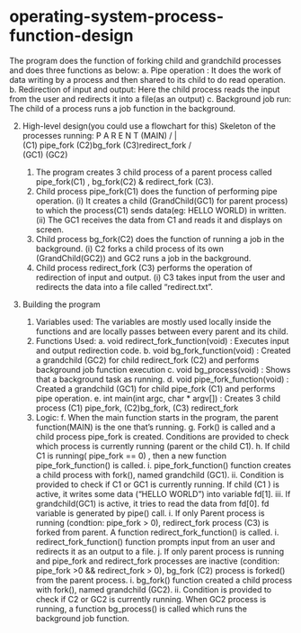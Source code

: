 # operating-system-process-function-design
The program does the function of forking child and grandchild processes and does three functions as below: 
	a.	Pipe operation : It does the work of data writing by a process and then shared to its child to do read operation.
	b.	Redirection of input and output: Here the child process reads the input from the user and redirects it into a file(as an output)
	c.	Background job run: The child of a process runs a job function in the background.


2. High-level design(you could use a flowchart for this)
    Skeleton of the processes running:
				         P A R E N T (MAIN)
			          	/	           | 	                   \
		      (C1) pipe_fork                (C2)bg_fork           (C3)redirect_fork
				/     	             \
                  		(GC1)             		(GC2)
	1.	The program creates 3 child process of a parent process called  pipe_fork(C1) , bg_fork(C2) & redirect_fork (C3).
	2.	Child process pipe_fork(C1)  does the function of performing pipe operation.
		(i) 	It creates a child (GrandChild(GC1) for parent process)  to which the process(C1) sends data(eg: HELLO WORLD) in written.
		(ii) 	The GC1 receives the data from C1 and reads it and displays on screen.
	3.	Child process bg_fork(C2)  does the function of running a job in the background.
		(i) 	C2 forks a child process of its own (GrandChild(GC2)) and GC2 runs a job in the background.
	4.	Child process redirect_fork (C3) performs the operation of redirection of input and output.
		(i) 	C3 takes input from the user and redirects the data into a file called “redirect.txt”.

3. Building the program
	1.	Variables used: The variables are mostly used locally inside the functions and are locally passes between every parent and its child.
	2.	Functions Used:
		a.	void redirect_fork_function(void) : Executes input and output redirection code.
		b.	void bg_fork_function(void) : Created a grandchild (GC2) for child redirect_fork (C2) and performs background job function execution
		c.	void bg_process(void) : Shows that a background task as running.
		d.	void pipe_fork_function(void) : Created a grandchild (GC1) for child pipe_fork (C1) and performs pipe operation.
		e.	int main(int argc, char * argv[]) : Creates 3 child process (C1) pipe_fork, (C2)bg_fork, (C3) redirect_fork
	3.	Logic:
		f.	When the main function starts in the program, the parent function(MAIN) is the one that’s running.
		g.	Fork() is called and a child process pipe_fork is created. Conditions are provided to check which process is currently running (parent or the child C1). 
		h.	If child C1 is running( pipe_fork == 0) , then a new function pipe_fork_function() is called.
			i.	pipe_fork_function() function creates a child process with fork(), named grandchild (GC1).
			ii.	Condition is provided to check if C1 or GC1 is currently running. If child (C1 ) is active, it writes some data (“HELLO WORLD”) into variable 					fd[1].
			iii.	If grandchild(GC1) is active, it tries to read the data from fd[0]. fd variable is generated by pipe() call.
		i.	If only Parent process is running (condtion: pipe_fork > 0),  redirect_fork process (C3) is forked from parent. A function redirect_fork_function() is 				called.
			i.	redirect_fork_function() function prompts input from an user and redirects it as an output to a file.
			j.	If only parent process is running and pipe_fork and  redirect_fork processes are inactive (condition: pipe_fork >0 && redirect_fork > 0), bg_fork 				 (C2) process is forked() from the parent process. 
			i.	bg_fork() function created a child process with fork(), named grandchild (GC2).
			ii.	Condition is provided to check if C2 or GC2 is currently running. When GC2 process is running, a function bg_process() is called which runs the 				background job function.


